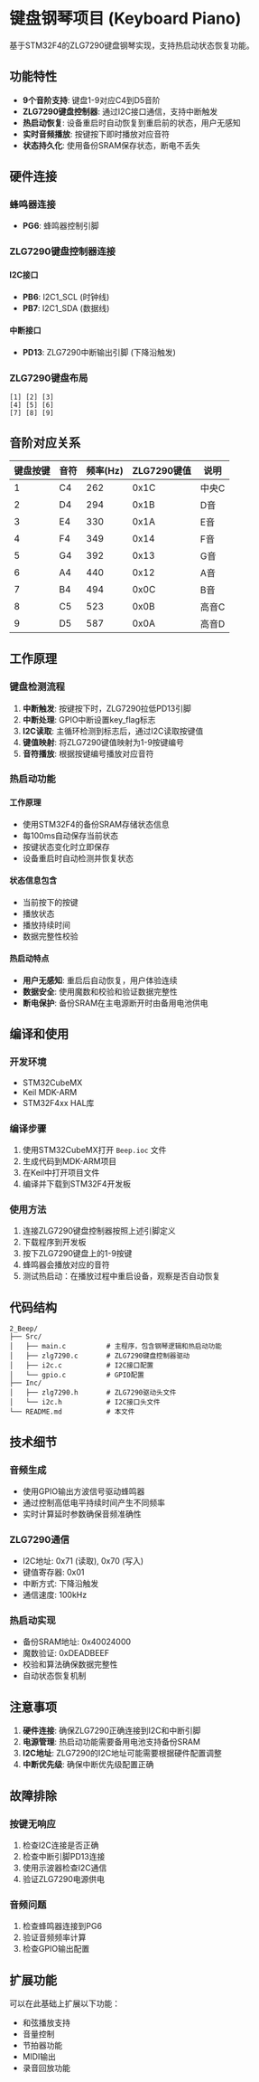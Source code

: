 # 键盘钢琴项目 (Keyboard Piano)

基于STM32F4的ZLG7290键盘钢琴实现，支持热启动状态恢复功能。

## 功能特性

- **9个音阶支持**: 键盘1-9对应C4到D5音阶
- **ZLG7290键盘控制器**: 通过I2C接口通信，支持中断触发
- **热启动恢复**: 设备重启时自动恢复到重启前的状态，用户无感知
- **实时音频播放**: 按键按下即时播放对应音符
- **状态持久化**: 使用备份SRAM保存状态，断电不丢失

## 硬件连接

### 蜂鸣器连接
- **PG6**: 蜂鸣器控制引脚

### ZLG7290键盘控制器连接
#### I2C接口
- **PB6**: I2C1_SCL (时钟线)
- **PB7**: I2C1_SDA (数据线)

#### 中断接口
- **PD13**: ZLG7290中断输出引脚 (下降沿触发)

### ZLG7290键盘布局
```
[1] [2] [3]
[4] [5] [6]
[7] [8] [9]
```

## 音阶对应关系

| 键盘按键 | 音符 | 频率(Hz) | ZLG7290键值 | 说明 |
|---------|------|----------|-------------|------|
| 1       | C4   | 262      | 0x1C        | 中央C |
| 2       | D4   | 294      | 0x1B        | D音 |
| 3       | E4   | 330      | 0x1A        | E音 |
| 4       | F4   | 349      | 0x14        | F音 |
| 5       | G4   | 392      | 0x13        | G音 |
| 6       | A4   | 440      | 0x12        | A音 |
| 7       | B4   | 494      | 0x0C        | B音 |
| 8       | C5   | 523      | 0x0B        | 高音C |
| 9       | D5   | 587      | 0x0A        | 高音D |

## 工作原理

### 键盘检测流程
1. **中断触发**: 按键按下时，ZLG7290拉低PD13引脚
2. **中断处理**: GPIO中断设置key_flag标志
3. **I2C读取**: 主循环检测到标志后，通过I2C读取按键值
4. **键值映射**: 将ZLG7290键值映射为1-9按键编号
5. **音符播放**: 根据按键编号播放对应音符

### 热启动功能

#### 工作原理
- 使用STM32F4的备份SRAM存储状态信息
- 每100ms自动保存当前状态
- 按键状态变化时立即保存
- 设备重启时自动检测并恢复状态

#### 状态信息包含
- 当前按下的按键
- 播放状态
- 播放持续时间
- 数据完整性校验

#### 热启动特点
- **用户无感知**: 重启后自动恢复，用户体验连续
- **数据安全**: 使用魔数和校验和验证数据完整性
- **断电保护**: 备份SRAM在主电源断开时由备用电池供电

## 编译和使用

### 开发环境
- STM32CubeMX
- Keil MDK-ARM
- STM32F4xx HAL库

### 编译步骤
1. 使用STM32CubeMX打开 `Beep.ioc` 文件
2. 生成代码到MDK-ARM项目
3. 在Keil中打开项目文件
4. 编译并下载到STM32F4开发板

### 使用方法
1. 连接ZLG7290键盘控制器按照上述引脚定义
2. 下载程序到开发板
3. 按下ZLG7290键盘上的1-9按键
4. 蜂鸣器会播放对应的音符
5. 测试热启动：在播放过程中重启设备，观察是否自动恢复

## 代码结构

```
2_Beep/
├── Src/
│   ├── main.c          # 主程序，包含钢琴逻辑和热启动功能
│   ├── zlg7290.c       # ZLG7290键盘控制器驱动
│   ├── i2c.c           # I2C接口配置
│   └── gpio.c          # GPIO配置
├── Inc/
│   ├── zlg7290.h       # ZLG7290驱动头文件
│   └── i2c.h           # I2C接口头文件
└── README.md           # 本文件
```

## 技术细节

### 音频生成
- 使用GPIO输出方波信号驱动蜂鸣器
- 通过控制高低电平持续时间产生不同频率
- 实时计算延时参数确保音频准确性

### ZLG7290通信
- I2C地址: 0x71 (读取), 0x70 (写入)
- 键值寄存器: 0x01
- 中断方式: 下降沿触发
- 通信速度: 100kHz

### 热启动实现
- 备份SRAM地址: 0x40024000
- 魔数验证: 0xDEADBEEF
- 校验和算法确保数据完整性
- 自动状态恢复机制

## 注意事项

1. **硬件连接**: 确保ZLG7290正确连接到I2C和中断引脚
2. **电源管理**: 热启动功能需要备用电池支持备份SRAM
3. **I2C地址**: ZLG7290的I2C地址可能需要根据硬件配置调整
4. **中断优先级**: 确保中断优先级配置正确

## 故障排除

### 按键无响应
1. 检查I2C连接是否正确
2. 检查中断引脚PD13连接
3. 使用示波器检查I2C通信
4. 验证ZLG7290电源供电

### 音频问题
1. 检查蜂鸣器连接到PG6
2. 验证音频频率计算
3. 检查GPIO输出配置

## 扩展功能

可以在此基础上扩展以下功能：
- 和弦播放支持
- 音量控制
- 节拍器功能
- MIDI输出
- 录音回放功能 